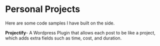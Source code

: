 # Personal Projects
Here are some code samples I have built on the side.

<b>Projectify</b>- A Wordpress Plugin that allows each post to be like a project, which adds extra fields such as time, cost, and duration.
